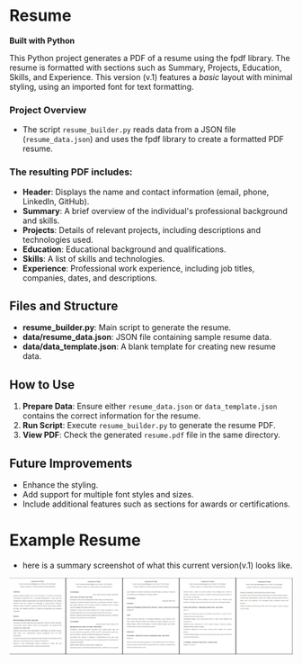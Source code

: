 # Resume

**Built with Python**

This Python project generates a PDF of a resume using the fpdf library. The resume is formatted with sections such as Summary, Projects, Education, Skills, and Experience. This version (v.1) features a _basic_ layout with minimal styling, using an imported font for text formatting.

### Project Overview

- The script `resume_builder.py` reads data from a JSON file (`resume_data.json`) and uses the fpdf library to create a formatted PDF resume.

### The resulting PDF includes:

- **Header**: Displays the name and contact information (email, phone, LinkedIn, GitHub).
- **Summary**: A brief overview of the individual's professional background and skills.
- **Projects**: Details of relevant projects, including descriptions and technologies used.
- **Education**: Educational background and qualifications.
- **Skills**: A list of skills and technologies.
- **Experience**: Professional work experience, including job titles, companies, dates, and descriptions.

## Files and Structure

- **resume_builder.py**: Main script to generate the resume.
- **data/resume_data.json**: JSON file containing sample resume data.
- **data/data_template.json**: A blank template for creating new resume data.

## How to Use

1. **Prepare Data**: Ensure either `resume_data.json` or `data_template.json` contains the correct information for the resume.
2. **Run Script**: Execute `resume_builder.py` to generate the resume PDF.
3. **View PDF**: Check the generated `resume.pdf` file in the same directory.

## Future Improvements

- Enhance the styling.
- Add support for multiple font styles and sizes.
- Include additional features such as sections for awards or certifications.

# Example Resume

- here is a summary screenshot of what this current version(v.1) looks like.

![Resume Screenshot](/assets/pythonResumeIMG.png)
